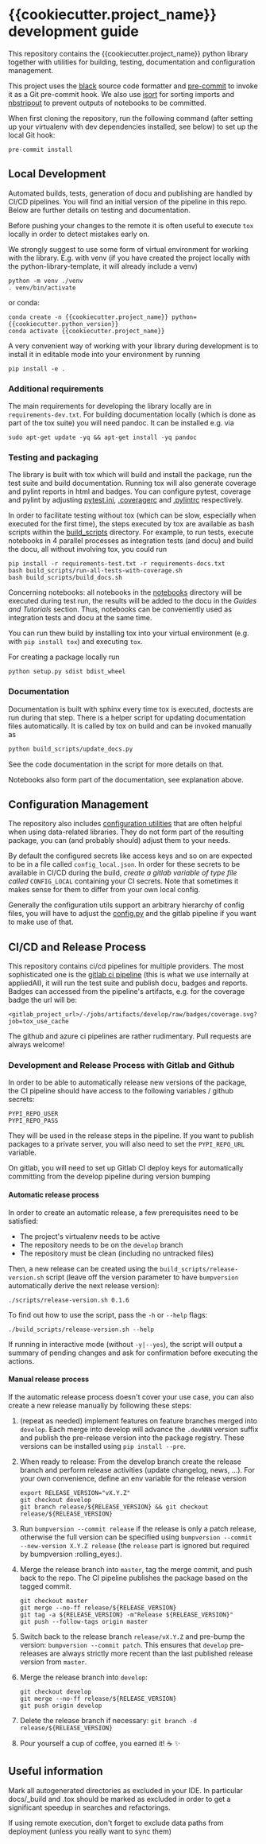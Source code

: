 # {{cookiecutter.project_name}} development guide

This repository contains the {{cookiecutter.project_name}} python library together with utilities for building, testing, 
documentation and configuration management. 

This project uses the [black](https://github.com/psf/black) source code formatter
and [pre-commit](https://pre-commit.com/) to invoke it as a Git pre-commit hook. We also use 
[isort](https://github.com/PyCQA/isort) for sorting 
imports and [nbstripout](https://github.com/kynan/nbstripout) to prevent outputs of notebooks to be committed.

When first cloning the repository, run the following command (after
setting up your virtualenv with dev dependencies installed, see below) to set up
the local Git hook:

```shell script
pre-commit install
```

## Local Development
Automated builds, tests, generation of docu and publishing are handled by CI/CD pipelines. 
You will find an initial version of the pipeline in this repo. Below are further details on testing 
and documentation. 

Before pushing your changes to the remote it is often useful to execute `tox` locally in order to
detect mistakes early on.

We strongly suggest to use some form of virtual environment for working with the library. E.g. with venv
(if you have created the project locally with the python-library-template, it will already include a venv)
```shell script
python -m venv ./venv
. venv/bin/activate
```
or conda:
```shell script
conda create -n {{cookiecutter.project_name}} python={{cookiecutter.python_version}}
conda activate {{cookiecutter.project_name}}
```
A very convenient way of working with your library during development is to install it in editable mode 
into your environment by running
```shell script
pip install -e .
```


### Additional requirements

The main requirements for developing the library locally are in `requirements-dev.txt`.
For building documentation locally (which is done as part of the tox suite) you will need pandoc. 
It can be installed e.g. via
```shell script
sudo apt-get update -yq && apt-get install -yq pandoc
```

### Testing and packaging
The library is built with tox which will build and install the package, run the test suite and build documentation.
Running tox will also generate coverage and pylint reports in html and badges. 
You can configure pytest, coverage and pylint by adjusting [pytest.ini](pytest.ini), [.coveragerc](.coveragerc) and
[.pylintrc](.pylintrc) respectively.

In order to facilitate testing without tox (which can be slow, especially when executed for the first time), the
steps executed by tox are available as bash scripts within the [build_scripts](build_scripts) directory. For example,
to run tests, execute notebooks in 4 parallel processes as integration tests (and docu) and build the docu, 
all without involving tox, you could run

```shell
pip install -r requirements-test.txt -r requirements-docs.txt
bash build_scripts/run-all-tests-with-coverage.sh
bash build_scripts/build_docs.sh
```

Concerning notebooks: all notebooks in the [notebooks](notebooks) directory will be executed during test run, 
the results will be added to the docu in the _Guides and Tutorials_ section. Thus, notebooks can be conveniently used
as integration tests and docu at the same time.

You can run thew build by installing tox into your virtual environment 
(e.g. with `pip install tox`) and executing `tox`. 

For creating a package locally run
```shell script
python setup.py sdist bdist_wheel
```

### Documentation
Documentation is built with sphinx every time tox is executed, doctests are run during that step.
There is a helper script for updating documentation files automatically. It is called by tox on build and can 
be invoked manually as
```bash
python build_scripts/update_docs.py
```
See the code documentation in the script for more details on that.

Notebooks also form part of the documentation, see explanation above.

## Configuration Management
The repository also includes [configuration utilities](config.py) that are often helpful when using data-related libraries. 
They do not form part of the resulting package, you can (and probably should) adjust them to your needs.

By default the configured secrets like access keys and so on are expected to be in a file called `config_local.json`.
In order for these secrets to be available in CI/CD during the build, _create a gitlab variable of type file called_
`CONFIG_LOCAL` containing your CI secrets. 
Note that sometimes it makes sense for them to differ from your own local config.

Generally the configuration utils support an arbitrary hierarchy of config files, you will have to adjust the
[config.py](config.py) and the gitlab pipeline if you want to make use of that.

## CI/CD and Release Process
This repository contains ci/cd pipelines for multiple providers. 
The most sophisticated one is the [gitlab ci pipeline](.gitlab-ci.yml) (this is what we use internally at appliedAI), it 
will run the test suite and publish docu, badges and reports. 
Badges can accessed from the pipeline's artifacts, e.g. for the coverage badge
the url will be:
```
<gitlab_project_url>/-/jobs/artifacts/develop/raw/badges/coverage.svg?job=tox_use_cache
```

The github and azure ci pipelines are rather rudimentary. Pull requests are always welcome!

### Development and Release Process with Gitlab and Github

In order to be able to automatically release new versions of the package, the
 CI pipeline should have access to the following variables / github secrets:

```
PYPI_REPO_USER
PYPI_REPO_PASS
```

They will be used in the release steps in the pipeline. If you want to publish packages to a private server,
you will also need to set the `PYPI_REPO_URL` variable.

On gitlab, you will need to set up Gitlab CI deploy keys for 
automatically committing from the develop pipeline during version bumping

#### Automatic release process

In order to create an automatic release, a few prerequisites need to be satisfied:

- The project's virtualenv needs to be active
- The repository needs to be on the `develop` branch
- The repository must be clean (including no untracked files)

Then, a new release can be created using the `build_scripts/release-version.sh` script (leave off the version parameter
to have `bumpversion` automatically derive the next release version):

```shell script
./scripts/release-version.sh 0.1.6
```

To find out how to use the script, pass the `-h` or `--help` flags:

```shell script
./build_scripts/release-version.sh --help
```

If running in interactive mode (without `-y|--yes`), the script will output a summary of pending
changes and ask for confirmation before executing the actions.

#### Manual release process
If the automatic release process doesn't cover your use case, you can also create a new release
manually by following these steps:

1. (repeat as needed) implement features on feature branches merged into `develop`. 
Each merge into develop will advance the `.devNNN` version suffix and publish the pre-release version into the package 
registry. These versions can be installed using `pip install --pre`.
2. When ready to release: From the develop branch create the release branch and perform release activities 
(update changelog, news, ...). For your own convenience, define an env variable for the release version
    ```shell script
    export RELEASE_VERSION="vX.Y.Z"
    git checkout develop
    git branch release/${RELEASE_VERSION} && git checkout release/${RELEASE_VERSION}
    ``` 
3. Run `bumpversion --commit release` if the release is only a patch release, otherwise the full version can be specified 
using `bumpversion --commit --new-version X.Y.Z release` 
(the `release` part is ignored but required by bumpversion :rolling_eyes:).
4. Merge the release branch into `master`, tag the merge commit, and push back to the repo. 
The CI pipeline publishes the package based on the tagged commit.

    ```shell script
    git checkout master
    git merge --no-ff release/${RELEASE_VERSION}
    git tag -a ${RELEASE_VERSION} -m"Release ${RELEASE_VERSION}"
    git push --follow-tags origin master
    ```
5. Switch back to the release branch `release/vX.Y.Z` and pre-bump the version: `bumpversion --commit patch`. 
This ensures that `develop` pre-releases are always strictly more recent than the last published release version 
from `master`.
6. Merge the release branch into `develop`:
    ```shell script
    git checkout develop
    git merge --no-ff release/${RELEASE_VERSION}
    git push origin develop
    ```
6. Delete the release branch if necessary: `git branch -d release/${RELEASE_VERSION}`
7. Pour yourself a cup of coffee, you earned it! :coffee: :sparkles:

## Useful information

Mark all autogenerated directories as excluded in your IDE. In particular docs/_build and .tox should be marked 
as excluded in order to get a significant speedup in searches and refactorings.

If using remote execution, don't forget to exclude data paths from deployment (unless you really want to sync them)
